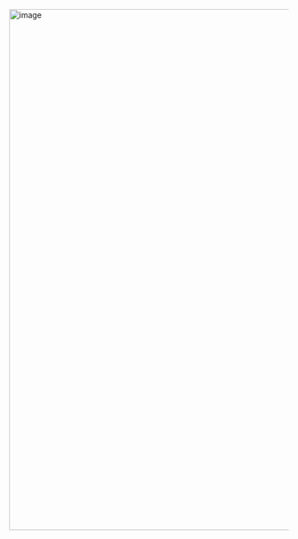 <img width="939" alt="image" src="https://github.com/crHwang0822/efub4-backend-java-study/assets/87927105/513ec329-c320-4e55-bd36-ccc09f383d0b">
